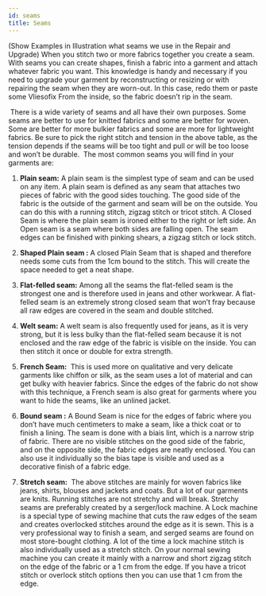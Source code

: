```yaml
---
id: seams
title: Seams
---
```


 (Show Examples in Illustration what seams we use in the Repair and Upgrade)
When you stitch two or more fabrics together you create a seam. With seams you can create shapes, finish a fabric into a garment and attach whatever fabric you want. This knowledge is handy and necessary if you need to upgrade your garment by reconstructing or resizing or with repairing the seam when they are worn-out. In this case, redo them or paste some Vliesofix From the inside, so the fabric doesn’t rip in the seam.  

 There is a wide variety of seams and all have their own purposes. Some seams are better to use for knitted fabrics and some are better for woven. Some are better for more bulkier fabrics and some are more for lightweight fabrics. Be sure to pick the right stitch and tension in the above table, as the tension depends if the seams will be too tight and pull or will be too loose and won’t be durable.  The most common seams you will find in your garments are: 

1. **Plain seam:** A plain seam is the simplest type of seam and can be used on any item. A plain seam is defined as any seam that attaches two pieces of fabric with the good sides touching. The good side of the fabric is the outside of the garment and seam will be on the outside. You can do this with a running stitch, zigzag stitch or tricot stitch. A Closed Seam is where the plain seam is ironed either to the right or left side. An Open seam is a seam where both sides are falling open. The seam edges can be finished with pinking shears, a zigzag stitch or lock stitch. 


2. **Shaped Plain seam :** A closed Plain Seam that is shaped and therefore needs some cuts from the 1cm bound to the stitch. This will create the space needed to get a neat shape.

3. **Flat-felled seam:** Among all the seams the flat-felled seam is the strongest one and is therefore used in jeans and other workwear. A flat-felled seam is an extremely strong closed seam that won’t fray because all raw edges are covered in the seam and double stitched.

4. **Welt seam:** A welt seam is also frequently used for jeans, as it is very strong, but it is less bulky than the flat-felled seam because it is not enclosed and the raw edge of the fabric is visible on the inside.  You can then stitch it once or double for extra strength.

5. **French Seam:**  This is used more on qualitative and very delicate garments like chiffon or silk, as the seam uses a lot of material and can get bulky with heavier fabrics. Since the edges of the fabric do not show with this technique, a French seam is also great for garments where you want to hide the seams, like an unlined jacket.

6. **Bound seam :** A Bound Seam is nice for the edges of fabric where you don’t have much centimeters to make a seam, like a thick coat or to finish a lining. The seam is done with a biais lint, which is a narrow strip of fabric. There are no visible stitches on the good side of the fabric, and on the opposite side, the fabric edges are neatly enclosed. You can also use it individually so the bias tape is visible and used as a decorative finish of a fabric edge.

7. **Stretch seam:**  The above stitches are mainly for woven fabrics like jeans, shirts, blouses and jackets and coats. But a lot of our garments are knits. Running stitches are not stretchy and will break. Stretchy seams are preferably created by a serger/lock machine. A Lock machine is a special type of sewing machine that cuts the raw edges of the seam and creates overlocked stitches around the edge as it is sewn. This is a very professional way to finish a seam, and serged seams are found on most store-bought clothing. A lot of the time a lock machine stitch is also individually used as a stretch stitch. On your normal sewing machine you can create it mainly with a narrow and short zigzag stitch on the edge of the fabric or a 1 cm from the edge. If you have a tricot stitch or overlock stitch options then you can use that 1 cm from the edge. 
